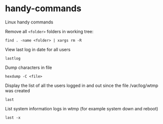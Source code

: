 # handy-commands
Linux handy commands

Remove all `<folder>` folders in working tree: 

```
find . -name <folder> | xargs rm -R
```

View last log in date for all users

```
lastlog
```

Dump characters in file

```
hexdump -C <file>
```

Display the list of all the users logged in and out since the file /var/log/wtmp was created

```
last
```

List system information logs in wtmp (for example system down and reboot)

```
last -x 
```
